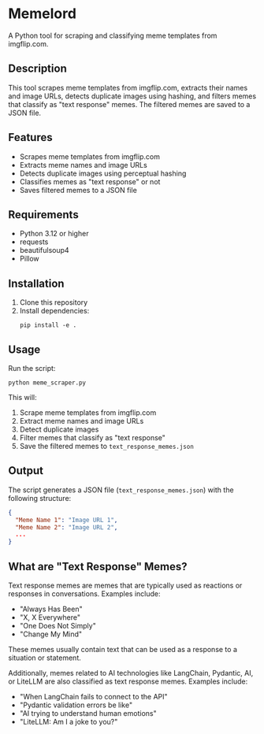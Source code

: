 # Memelord

A Python tool for scraping and classifying meme templates from imgflip.com.

## Description

This tool scrapes meme templates from imgflip.com, extracts their names and image URLs, detects duplicate images using hashing, and filters memes that classify as "text response" memes. The filtered memes are saved to a JSON file.

## Features

- Scrapes meme templates from imgflip.com
- Extracts meme names and image URLs
- Detects duplicate images using perceptual hashing
- Classifies memes as "text response" or not
- Saves filtered memes to a JSON file

## Requirements

- Python 3.12 or higher
- requests
- beautifulsoup4
- Pillow

## Installation

1. Clone this repository
2. Install dependencies:
   ```
   pip install -e .
   ```

## Usage

Run the script:

```
python meme_scraper.py
```

This will:
1. Scrape meme templates from imgflip.com
2. Extract meme names and image URLs
3. Detect duplicate images
4. Filter memes that classify as "text response"
5. Save the filtered memes to `text_response_memes.json`

## Output

The script generates a JSON file (`text_response_memes.json`) with the following structure:

```json
{
  "Meme Name 1": "Image URL 1",
  "Meme Name 2": "Image URL 2",
  ...
}
```

## What are "Text Response" Memes?

Text response memes are memes that are typically used as reactions or responses in conversations. Examples include:
- "Always Has Been"
- "X, X Everywhere"
- "One Does Not Simply"
- "Change My Mind"

These memes usually contain text that can be used as a response to a situation or statement.

Additionally, memes related to AI technologies like LangChain, Pydantic, AI, or LiteLLM are also classified as text response memes. Examples include:
- "When LangChain fails to connect to the API"
- "Pydantic validation errors be like"
- "AI trying to understand human emotions"
- "LiteLLM: Am I a joke to you?"
